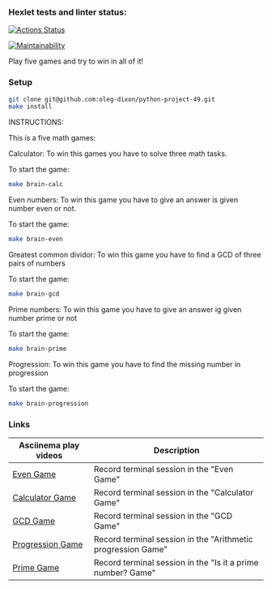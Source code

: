 ### Hexlet tests and linter status:
[![Actions Status](https://github.com/oleg-dixon/python-project-49/actions/workflows/hexlet-check.yml/badge.svg)](https://github.com/oleg-dixon/python-project-49/actions)

[![Maintainability](https://api.codeclimate.com/v1/badges/923afbd26cc1af465384/maintainability)](https://codeclimate.com/github/oleg-dixon/python-project-49/maintainability)

Play five games and try to win in all of it!

### Setup

```bash
git clone git@github.com:oleg-dixon/python-project-49.git
make install
```

INSTRUCTIONS:

This is a five math games:

Calculator:
To win this games you have to solve three math tasks.

To start the game:
```bash
make brain-calc
```

Even numbers: 
To win this game you have to give an answer is given number even or not.

To start the game:
```bash
make brain-even
```

Greatest common dividor: 
To win this game you have to find a GCD of three pairs of numbers

To start the game:
```bash
make brain-gcd
```

Prime numbers: 
To win this game you have to give an answer ig given number prime or not

To start the game:
```bash
make brain-prime
```

Progression: 
To win this game you have to find the missing number in progression

To start the game:
```bash
make brain-progression
```

### Links

| Asciinema play videos                                                  | Description                                             |
|------------------------------------------------------------------------|---------------------------------------------------------|
| [Even Game](https://asciinema.org/a/Dk9UmLfKFdNlzgZMA6SBFg7nm)    | Record terminal session in the "Even Game" |
| [Calculator Game](https://asciinema.org/a/QTkKcgnDpcgDrpgar1sbvzCYW)    | Record terminal session in the "Calculator Game" |
| [GCD Game](https://asciinema.org/a/MVQjqLMNazdnnUqtgQYkPkusp)     | Record terminal session in the "GCD Game" |
| [Progression Game](https://asciinema.org/a/Cys7EA2mL8zwQRJNXdLPIB8AD) | Record terminal session in the "Arithmetic progression Game" |
| [Prime Game](https://asciinema.org/a/1oUAJ1vSz8GoMTexZRwZwRuDB) | Record terminal session in the "Is it a prime number? Game" |